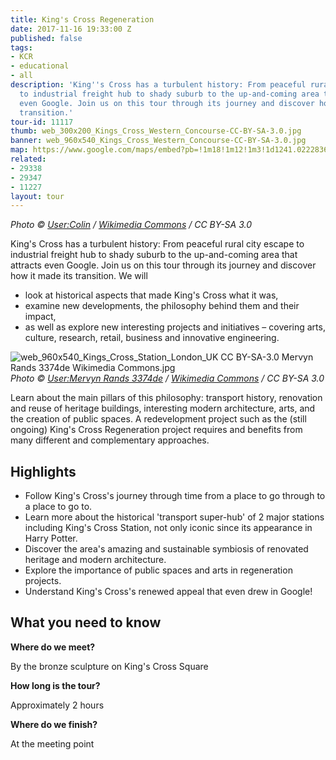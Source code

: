```yaml
---
title: King's Cross Regeneration
date: 2017-11-16 19:33:00 Z
published: false
tags:
- KCR
- educational
- all
description: 'King''s Cross has a turbulent history: From peaceful rural city escape
  to industrial freight hub to shady suburb to the up-and-coming area that attracts
  even Google. Join us on this tour through its journey and discover how it made its
  transition.'
tour-id: 11117
thumb: web_300x200_Kings_Cross_Western_Concourse-CC-BY-SA-3.0.jpg
banner: web_960x540_Kings_Cross_Western_Concourse-CC-BY-SA-3.0.jpg
map: https://www.google.com/maps/embed?pb=!1m18!1m12!1m3!1d1241.0222836115836!2d-0.123693228018611!3d51.53074239951071!2m3!1f0!2f0!3f0!3m2!1i1024!2i768!4f13.1!3m3!1m2!1s0x0%3A0x0!2zNTHCsDMxJzUwLjciTiAwwrAwNycyMi4wIlc!5e0!3m2!1sde!2suk!4v1510861139042
related:
- 29338
- 29347
- 11227
layout: tour
---
```


*Photo &copy; [User:Colin](https://commons.wikimedia.org/wiki/User:Colin) / [Wikimedia Commons](https://commons.wikimedia.org/wiki/Main_Page) / CC BY-SA 3.0*

King's Cross has a turbulent history: From peaceful rural city escape to industrial freight hub to shady suburb to the up-and-coming area that attracts even Google. Join us on this tour through its journey and discover how it made its transition. We will 
* look at historical aspects that made King's Cross what it was,
* examine new developments, the philosophy behind them and their impact, 
* as well as explore new interesting projects and initiatives – covering arts, culture, research, retail, business and innovative engineering.


![web_960x540_Kings_Cross_Station_London_UK CC BY-SA-3.0 Mervyn Rands 3374de Wikimedia Commons.jpg](/uploads/web_960x540_Kings_Cross_Station_London_UK%20CC%20BY-SA-3.0%20Mervyn%20Rands%203374de%20Wikimedia%20Commons.jpg)
*Photo &copy; [User:Mervyn Rands 3374de](https://commons.wikimedia.org/wiki/File:Kings_Cross_Station_London_UK.jpg) / [Wikimedia Commons](https://commons.wikimedia.org/wiki/Main_Page) / CC BY-SA 3.0*

Learn about the main pillars of this philosophy: transport history, renovation and reuse of heritage buildings, interesting modern architecture, arts, and the creation of public spaces. A redevelopment project such as the (still ongoing) King's Cross Regeneration project requires and benefits from many different and complementary approaches.

## Highlights
* Follow King's Cross's journey through time from a place to go through to a place to go to.
* Learn more about the historical 'transport super-hub' of 2 major stations including King's Cross Station, not only iconic since its appearance in Harry Potter.
* Discover the area's amazing and sustainable symbiosis of renovated heritage and modern architecture.
* Explore the importance of public spaces and arts in regeneration projects.
* Understand King's Cross's renewed appeal that even drew in Google!


## What you need to know

**Where do we meet?**

By the bronze sculpture on King's Cross Square

**How long is the tour?**

Approximately 2 hours

**Where do we finish?**

At the meeting point